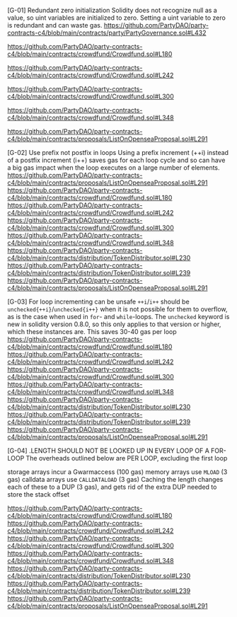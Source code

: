 [G-01] Redundant zero initialization
Solidity does not recognize null as a value, so uint variables are initialized to zero. Setting a uint variable to zero is redundant and can waste gas.
https://github.com/PartyDAO/party-contracts-c4/blob/main/contracts/party/PartyGovernance.sol#L432

https://github.com/PartyDAO/party-contracts-c4/blob/main/contracts/crowdfund/Crowdfund.sol#L180

https://github.com/PartyDAO/party-contracts-c4/blob/main/contracts/crowdfund/Crowdfund.sol#L242

https://github.com/PartyDAO/party-contracts-c4/blob/main/contracts/crowdfund/Crowdfund.sol#L300

https://github.com/PartyDAO/party-contracts-c4/blob/main/contracts/crowdfund/Crowdfund.sol#L348

https://github.com/PartyDAO/party-contracts-c4/blob/main/contracts/proposals/ListOnOpenseaProposal.sol#L291

[G-02] Use prefix not postfix in loops
Using a prefix increment (++i) instead of a postfix increment (i++) saves gas for each loop cycle and so can have a big gas impact when the loop executes on a large number of elements.
https://github.com/PartyDAO/party-contracts-c4/blob/main/contracts/proposals/ListOnOpenseaProposal.sol#L291
https://github.com/PartyDAO/party-contracts-c4/blob/main/contracts/crowdfund/Crowdfund.sol#L180
https://github.com/PartyDAO/party-contracts-c4/blob/main/contracts/crowdfund/Crowdfund.sol#L242
https://github.com/PartyDAO/party-contracts-c4/blob/main/contracts/crowdfund/Crowdfund.sol#L300
https://github.com/PartyDAO/party-contracts-c4/blob/main/contracts/crowdfund/Crowdfund.sol#L348
https://github.com/PartyDAO/party-contracts-c4/blob/main/contracts/distribution/TokenDistributor.sol#L230
https://github.com/PartyDAO/party-contracts-c4/blob/main/contracts/distribution/TokenDistributor.sol#L239
https://github.com/PartyDAO/party-contracts-c4/blob/main/contracts/proposals/ListOnOpenseaProposal.sol#L291


[G-03] For loop incrementing can be unsafe
 `++i`/`i++` should be `unchecked{++i}`/`unchecked{i++}` when it is not possible for them to overflow, as is the case when used in `for`- and `while`-loops. The `unchecked` keyword is new in solidity version 0.8.0, so this only applies to that version or higher, which these instances are. This saves 30-40 gas per loop
https://github.com/PartyDAO/party-contracts-c4/blob/main/contracts/crowdfund/Crowdfund.sol#L180
https://github.com/PartyDAO/party-contracts-c4/blob/main/contracts/crowdfund/Crowdfund.sol#L242
https://github.com/PartyDAO/party-contracts-c4/blob/main/contracts/crowdfund/Crowdfund.sol#L300
https://github.com/PartyDAO/party-contracts-c4/blob/main/contracts/crowdfund/Crowdfund.sol#L348
https://github.com/PartyDAO/party-contracts-c4/blob/main/contracts/distribution/TokenDistributor.sol#L230
https://github.com/PartyDAO/party-contracts-c4/blob/main/contracts/distribution/TokenDistributor.sol#L239
https://github.com/PartyDAO/party-contracts-c4/blob/main/contracts/proposals/ListOnOpenseaProposal.sol#L291


[G-04] <ARRAY>.LENGTH SHOULD NOT BE LOOKED UP IN EVERY LOOP OF A FOR-LOOP
The overheads outlined below are PER LOOP, excluding the first loop

storage arrays incur a Gwarmaccess (100 gas)
memory arrays use `MLOAD` (3 gas)
calldata arrays use `CALLDATALOAD` (3 gas)
Caching the length changes each of these to a DUP<N> (3 gas), and gets rid of the extra DUP<N> needed to store the stack offset

https://github.com/PartyDAO/party-contracts-c4/blob/main/contracts/crowdfund/Crowdfund.sol#L180
https://github.com/PartyDAO/party-contracts-c4/blob/main/contracts/crowdfund/Crowdfund.sol#L242
https://github.com/PartyDAO/party-contracts-c4/blob/main/contracts/crowdfund/Crowdfund.sol#L300
https://github.com/PartyDAO/party-contracts-c4/blob/main/contracts/crowdfund/Crowdfund.sol#L348
https://github.com/PartyDAO/party-contracts-c4/blob/main/contracts/distribution/TokenDistributor.sol#L230
https://github.com/PartyDAO/party-contracts-c4/blob/main/contracts/distribution/TokenDistributor.sol#L239
https://github.com/PartyDAO/party-contracts-c4/blob/main/contracts/proposals/ListOnOpenseaProposal.sol#L291


